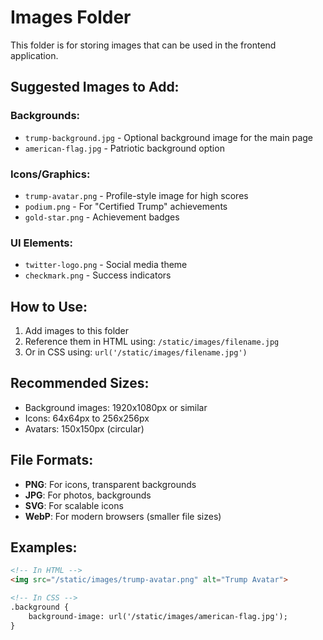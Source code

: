 # Images Folder

This folder is for storing images that can be used in the frontend application.

## Suggested Images to Add:

### Backgrounds:
- `trump-background.jpg` - Optional background image for the main page
- `american-flag.jpg` - Patriotic background option

### Icons/Graphics:
- `trump-avatar.png` - Profile-style image for high scores
- `podium.png` - For "Certified Trump" achievements
- `gold-star.png` - Achievement badges

### UI Elements:
- `twitter-logo.png` - Social media theme
- `checkmark.png` - Success indicators

## How to Use:

1. Add images to this folder
2. Reference them in HTML using: `/static/images/filename.jpg`
3. Or in CSS using: `url('/static/images/filename.jpg')`

## Recommended Sizes:

- Background images: 1920x1080px or similar
- Icons: 64x64px to 256x256px  
- Avatars: 150x150px (circular)

## File Formats:

- **PNG**: For icons, transparent backgrounds
- **JPG**: For photos, backgrounds
- **SVG**: For scalable icons
- **WebP**: For modern browsers (smaller file sizes)

## Examples:

```html
<!-- In HTML -->
<img src="/static/images/trump-avatar.png" alt="Trump Avatar">

<!-- In CSS -->
.background {
    background-image: url('/static/images/american-flag.jpg');
}
```
